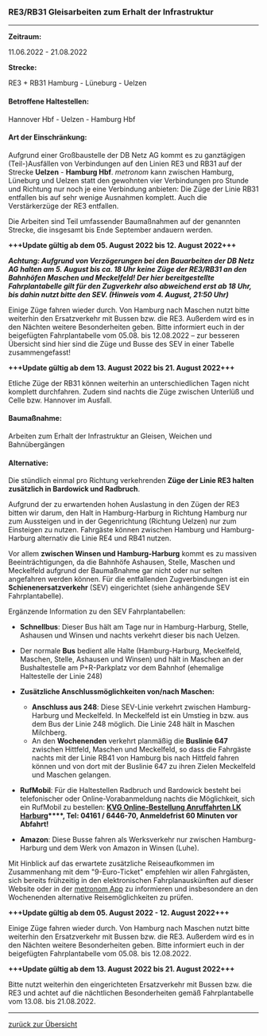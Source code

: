 ### RE3/RB31 Gleisarbeiten zum Erhalt der Infrastruktur ###

---

**Zeitraum:**

 11.06.2022 - 21.08.2022

**Strecke:**

 RE3 + RB31 Hamburg - Lüneburg - Uelzen

#### Betroffene Haltestellen: ####

Hannover Hbf - Uelzen - Hamburg Hbf

#### Art der Einschränkung: ####

Aufgrund einer Großbaustelle der DB Netz AG kommt es zu ganztägigen (Teil-)Ausfällen von Verbindungen auf den Linien RE3 und RB31 auf der Strecke **Uelzen** - **Hamburg Hbf**. *metronom* kann zwischen Hamburg, Lüneburg und Uelzen statt den gewohnten vier Verbindungen pro Stunde und Richtung nur noch je eine Verbindung anbieten: Die Züge der Linie RB31 entfallen bis auf sehr wenige Ausnahmen komplett. Auch die Verstärkerzüge der RE3 entfallen.

Die Arbeiten sind Teil umfassender Baumaßnahmen auf der genannten Strecke, die insgesamt bis Ende September andauern werden.

**\+++Update gültig ab dem 05. August 2022 bis 12. August 2022+++**

***Achtung: Aufgrund von Verzögerungen bei den Bauarbeiten der DB Netz AG halten am 5. August bis ca. 18 Uhr keine Züge der RE3/RB31 an den Bahnhöfen Maschen und Meckelfeld! Der hier bereitgestellte Fahrplantabelle gilt für den Zugverkehr also abweichend erst ab 18 Uhr, bis dahin nutzt bitte den SEV.
(Hinweis vom 4. August, 21:50 Uhr)***

Einige Züge fahren wieder durch. Von Hamburg nach Maschen nutzt bitte weiterhin den Ersatzverkehr mit Bussen bzw. die RE3. Außerdem wird es in den Nächten weitere Besonderheiten geben. Bitte informiert euch in der beigefügten Fahrplantabelle vom 05.08. bis 12.08.2022 – zur besseren Übersicht sind hier sind die Züge und Busse des SEV in einer Tabelle zusammengefasst!

**\+++Update gültig ab dem 13. August 2022 bis 21. August 2022+++**

Etliche Züge der RB31 können weiterhin an unterschiedlichen Tagen nicht komplett durchfahren. Zudem sind nachts die Züge zwischen Unterlüß und Celle bzw. Hannover im Ausfall.

#### Baumaßnahme: ####

Arbeiten zum Erhalt der Infrastruktur an Gleisen, Weichen und Bahnübergängen

#### Alternative: ####

Die stündlich einmal pro Richtung verkehrenden **Züge der Linie RE3 halten zusätzlich in Bardowick und Radbruch**.

Aufgrund der zu erwartenden hohen Auslastung in den Zügen der RE3 bitten wir darum, den Halt in Hamburg-Harburg in Richtung Hamburg nur zum Aussteigen und in der Gegenrichtung (Richtung Uelzen) nur zum Einsteigen zu nutzen. Fahrgäste können zwischen Hamburg und Hamburg-Harburg alternativ die Linie RE4 und RB41 nutzen.

Vor allem **zwischen Winsen und Hamburg-Harburg** kommt es zu massiven Beeinträchtigungen, da die Bahnhöfe Ashausen, Stelle, Maschen und Meckelfeld aufgrund der Baumaßnahme gar nicht oder nur selten angefahren werden können. Für die entfallenden Zugverbindungen ist ein **Schienenersatzverkehr** (SEV) eingerichtet (siehe anhängende SEV Fahrplantabelle).

Ergänzende Information zu den SEV Fahrplantabellen:

* **Schnellbus**: Dieser Bus hält am Tage nur in Hamburg-Harburg, Stelle, Ashausen und Winsen und nachts verkehrt dieser bis nach Uelzen.
* Der normale **Bus** bedient alle Halte (Hamburg-Harburg, Meckelfeld, Maschen, Stelle, Ashausen und Winsen) und hält in Maschen an der Bushaltestelle am P+R-Parkplatz vor dem Bahnhof (ehemalige Haltestelle der Linie 248)

* **Zusätzliche Anschlussmöglichkeiten von/nach Maschen:**
  * **Anschluss aus 248**: Diese SEV-Linie verkehrt zwischen Hamburg-Harburg und Meckelfeld. In Meckelfeld ist ein Umstieg in bzw. aus dem Bus der Linie 248 möglich. Die Linie 248 hält in Maschen Milchberg.
  * An den **Wochenenden** verkehrt planmäßig die **Buslinie 647** zwischen Hittfeld, Maschen und Meckelfeld, so dass die Fahrgäste nachts mit der Linie RB41 von Hamburg bis nach Hittfeld fahren können und von dort mit der Buslinie 647 zu ihren Zielen Meckelfeld und Maschen gelangen.

* **RufMobil**: Für die Haltestellen Radbruch und Bardowick besteht bei telefonischer oder Online-Vorabanmeldung nachts die Möglichkeit, sich ein RufMobil zu bestellen: **[KVG Online-Bestellung Anruffahrten LK Harburg](https://www.kvg-bus.de/fahrplaene/landkreis-harburg/bedarfsorientierter-verkehr/online-bestellung-anruffahrten-lk-harburg/)****, Tel: 04161 / 6446-70, Anmeldefrist 60 Minuten vor Abfahrt!**
* **Amazon**: Diese Busse fahren als Werksverkehr nur zwischen Hamburg-Harburg und dem Werk von Amazon in Winsen (Luhe).

Mit Hinblick auf das erwartete zusätzliche Reiseaufkommen im Zusammenhang mit dem "9-Euro-Ticket" empfehlen wir allen Fahrgästen, sich bereits frühzeitig in den elektronischen Fahrplanauskünften auf dieser Website oder in der [metronom App](https://www.der-metronom.de/fahrplan/mein-metronom-app/) zu informieren und insbesondere an den Wochenenden alternative Reisemöglichkeiten zu prüfen.

**\+++Update gültig ab dem 05. August 2022 - 12. August 2022+++**

Einige Züge fahren wieder durch. Von Hamburg nach Maschen nutzt bitte weiterhin den Ersatzverkehr mit Bussen bzw. die RE3. Außerdem wird es in den Nächten weitere Besonderheiten geben. Bitte informiert euch in der beigefügten Fahrplantabelle vom 05.08. bis 12.08.2022.

**\+++Update gültig ab dem 13. August 2022 bis 21. August 2022+++**

Bitte nutzt weiterhin den eingerichteten Ersatzverkehr mit Bussen bzw. die RE3 und achtet auf die nächtlichen Besonderheiten gemäß Fahrplantabelle vom 13.08. bis 21.08.2022.

---
[zurück zur Übersicht](https://www.der-metronom.de/fahrplan/baustellen-uebersicht/#route-1375)
